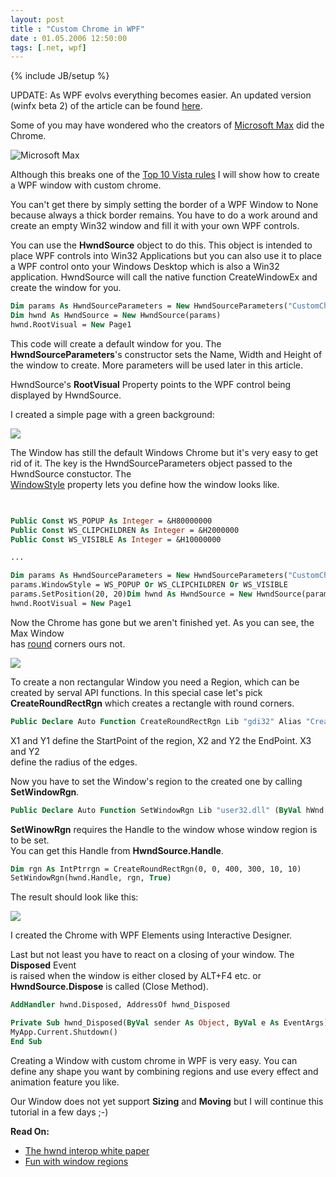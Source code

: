 ```yaml
---
layout: post
title : "Custom Chrome in WPF"
date : 01.05.2006 12:50:00
tags: [.net, wpf]
---
```

{% include JB/setup %}

UPDATE: As WPF evolvs everything becomes easier. An updated version (winfx beta 2) of the article can be found [here](/forums/blogs/janm/archive/2006/06/19).

Some of you may have wondered who the creators of [Microsoft Max](http://www.microsoft.com/max/) did the Chrome.

![Microsoft Max](http://www.microsoft.com/max/images/screen_sharing.jpg)

Although this breaks one of the [Top 10 Vista rules](http://msdn.microsoft.com/library/en-us/UxGuide/UXGuide/Resources/TopRules/T%20opRules.asp) I will show how to create a WPF window with custom chrome.

You can't get there by simply setting the border of a WPF Window to None because always a thick border remains. You have to do a work around and create an empty Win32 window and fill it with your own WPF controls.

You can use the __HwndSource__ object to do this. This object is intended to place WPF controls into Win32 Applications but you can also use it to place a WPF control onto your Windows Desktop which is also a Win32 application. HwndSource will call the native function CreateWindowEx and create the window for you.

``` vb
Dim params As HwndSourceParameters = New HwndSourceParameters("CustomChrome 1", 400, 300)  
Dim hwnd As HwndSource = New HwndSource(params)  
hwnd.RootVisual = New Page1
```

This code will create a default window for you. The __HwndSourceParameters__'s constructor sets the Name, Width and Height of the window to create. More parameters will be used later in this article.

HwndSource's __RootVisual__ Property points to the WPF control being displayed by HwndSource.

I created a simple page with a green background:

![](http://www.dev-jc-vb.de/dev-jc-vb/Articles/Blog/WPF/CustomChrome1.PNG)

The Window has still the default Windows Chrome but it's very easy to get rid of it. The key is the HwndSourceParameters object passed to the HwndSource constuctor. The   
[WindowStyle](http://msdn.microsoft.com/library/en-us/winui/winui/WindowsUserInterface/Windowing/Windows/WindowReference/WindowStyles.asp) property lets you define how the window looks like.

``` vb
 

Public Const WS_POPUP As Integer = &H80000000  
Public Const WS_CLIPCHILDREN As Integer = &H2000000  
Public Const WS_VISIBLE As Integer = &H10000000

...

Dim params As HwndSourceParameters = New HwndSourceParameters("CustomChrome 1", 400, 300)  
params.WindowStyle = WS_POPUP Or WS_CLIPCHILDREN Or WS_VISIBLE  
params.SetPosition(20, 20)Dim hwnd As HwndSource = New HwndSource(params)  
hwnd.RootVisual = New Page1


```  

Now the Chrome has gone but we aren't finished yet. As you can see, the Max Window  
has <u>round</u> corners ours not.

![](http://www.dev-jc-vb.de/dev-jc-vb/Articles/Blog/WPF/CustomChrome2.PNG)

To create a non rectangular Window you need a Region, which can be created by serval API functions. In this special case let's pick __CreateRoundRectRgn__ which creates a rectangle with round corners.

``` vb
Public Declare Auto Function CreateRoundRectRgn Lib "gdi32" Alias "CreateRoundRectRgn" (ByVal X1 As Integer, ByVal Y1 As Integer, ByVal X2 As Integer, ByVal Y2 As Integer, ByVal X3 As Integer, ByVal Y3 As Integer) As IntPtr
```

X1 and Y1 define the StartPoint of the region, X2 and Y2 the EndPoint. X3 and Y2  
define the radius of the edges.

Now you have to set the Window's region to the created one by calling __SetWindowRgn__.

``` vb
Public Declare Auto Function SetWindowRgn Lib "user32.dll" (ByVal hWnd As IntPtr, ByVal hRdn As IntPtr, ByVal bRedraw As Boolean) As Integer
```

__SetWinowRgn__ requires the Handle to the window whose window region is to be set.  
You can get this Handle from __HwndSource.Handle__.

``` vb
Dim rgn As IntPtrrgn = CreateRoundRectRgn(0, 0, 400, 300, 10, 10)  
SetWindowRgn(hwnd.Handle, rgn, True)
```

The result should look like this:

![](http://www.dev-jc-vb.de/dev-jc-vb/Articles/Blog/WPF/CustomChrome3.PNG)

I created the Chrome with WPF Elements using Interactive Designer.

Last but not least you have to react on a closing of your window. The __Disposed__ Event  
is raised when the window is either closed by ALT+F4 etc. or __HwndSource.Dispose__ is called (Close Method).

``` vb
AddHandler hwnd.Disposed, AddressOf hwnd_Disposed  

Private Sub hwnd_Disposed(ByVal sender As Object, ByVal e As EventArgs)  
MyApp.Current.Shutdown()  
End Sub
```

Creating a Window with custom chrome in WPF is very easy. You can define any shape you want by combining regions and use every effect and animation feature you like.

Our Window does not yet support __Sizing__ and __Moving__ but I will continue this tutorial in a few days ;-)

__Read On:__

- [The hwnd interop white paper](http://blogs.msdn.com/nickkramer/archive/2005/07/18/440085.aspx) 
- [Fun with window regions](http://www.flounder.com/setwindowrgn.htm)